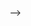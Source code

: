  <!-- ### Hi there 👋


![GitHub stats](https://github-readme-stats.vercel.app/api?username=jaydulera&show_icons=true&hide_border=true)


<div align="center"><img alt="Banner | JeanCarlos911" src="https://i.imgur.com/34fiEUG.gif" /></div>

<p>
  <a>
    <img width="55%" align="right" alt="Jay's github stats" src="https://github-readme-stats.vercel.app/api?username=jaydulera&show_icons=true&hide_border=true" />
  </a>


<!--
**jaydulera/jaydulera** is a ✨ _special_ ✨ repository because its `README.md` (this file) appears on your GitHub profile.

Here are some ideas to get you started:

- 🔭 I’m currently working on ...
- 🌱 I’m currently learning ...
- 👯 I’m looking to collaborate on ...
- 🤔 I’m looking for help with ...
- 💬 Ask me about ...
- 📫 How to reach me: ...
- 😄 Pronouns: ...
- ⚡ Fun fact: ...
-->
-->
